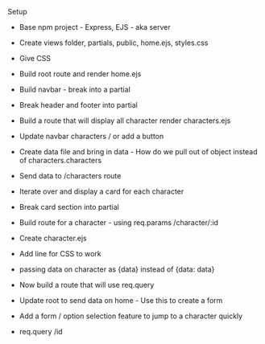 Setup 
- Base npm project - Express, EJS - aka server
- Create views folder, partials, public, home.ejs, styles.css
- Give CSS
- Build root route and render home.ejs
- Build navbar - break into a partial
- Break header and footer into partial
- Build a route that will display all character render characters.ejs
- Update navbar characters / or add a button 
- Create data file and bring in data - How do we pull out of object instead of characters.characters
- Send data to /characters route
- Iterate over and display a card for each character
-  Break card section into partial
- Build route for a character - using req.params /character/:id
- Create character.ejs
- Add line for CSS to work
- passing data on character as {data} instead of {data: data}

- Now build a route that will use req.query
- Update root to send data on home - Use this to create a form
- Add a form / option selection feature to jump to a character quickly
- req.query /id





